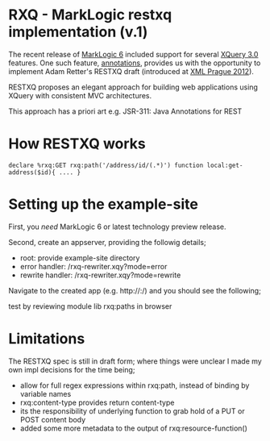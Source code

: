# RXQ - MarkLogic restxq implementation (v.1)

The recent release of [MarkLogic 6](http://www.marklogic.com) included support for several [XQuery 3.0](http://www.w3.org/TR/xquery-30) features. 
One such feature, [annotations](http://www.w3.org/TR/xquery-30/#id-annotations), provides us with the opportunity to implement Adam Retter's RESTXQ draft (introduced at [XML Prague 2012](http://archive.xmlprague.cz/2012/sessions.html#RESTful-XQuery---Standardised-XQuery-3.0-Annotations-for-REST)).

RESTXQ proposes an elegant approach for building web applications using XQuery with consistent MVC architectures. 

This approach has a priori art e.g. JSR-311: Java Annotations for REST


# How RESTXQ works

``
declare %rxq:GET rxq:path('/address/id/(.*)') function local:get-address($id){ .... }
``


# Setting up the example-site

First, you *need* MarkLogic 6 or latest technology preview release.

Second, create an appserver, providing the followig details;

* root: provide example-site directory
* error handler: /rxq-rewriter.xqy?mode=error
* rewrite handler: /rxq-rewriter.xqy?mode=rewrite

Navigate to the created app (e.g. http://<host>:<port>/) and you should see the following;

 test by reviewing module lib rxq:paths in browser

# Limitations

The RESTXQ spec is still in draft form; where things were unclear I made my own impl decisions for the time being;
 
 * allow for full regex expressions within rxq:path, instead of binding by variable names
 * rxq:content-type provides return content-type
 * its the responsibility of underlying function to grab hold of a PUT or POST content body
 * added some more metadata to the output of rxq:resource-function() 

 
